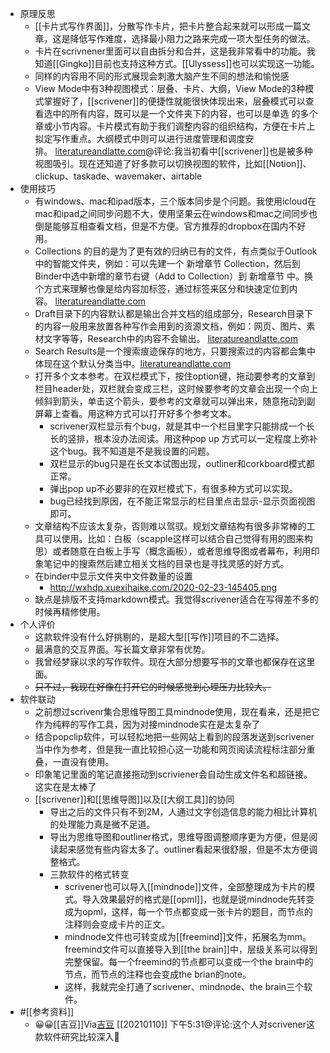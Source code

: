 - 原理反思
    - [[卡片式写作界面]]，分散写作卡片，把卡片整合起来就可以形成一篇文章，这是降低写作难度，选择最小阻力之路来完成一项大型任务的做法。
    - 卡片在scrivnener里面可以自由拆分和合并，这是我非常看中的功能。我知道[[Gingko]]目前也支持这种方式。[[Ulyssess]]也可以实现这一功能。
    - 同样的内容用不同的形式展现会刺激大脑产生不同的想法和愉悦感
    - View Mode中有3种视图模式：层叠、卡片、大纲，View Mode的3种模式掌握好了，[[scrivener]]的便捷性就能很快体现出来，层叠模式可以查看选中的所有内容，既可以是一个文件夹下的内容，也可以是单选 的多个章或小节内容。卡片模式有助于我们调整内容的组织结构，方便在卡片上拟定写作重点。大纲模式中则可以进行进度管理和调度安排。 [literatureandlatte.com](http://www.literatureandlatte.com/forum/viewtopic.php?t=53967)@评论:我当初看中[[scrivener]]也是被多种视图吸引。现在还知道了好多款可以切换视图的软件，比如[[Notion]]、clickup、taskade、wavemaker、airtable
- 使用技巧
    - 有windows、mac和ipad版本，三个版本同步是个问题。我使用icloud在mac和ipad之间同步问题不大，使用坚果云在windows和mac之间同步也倒是能够互相查看文档，但是不方便。官方推荐的dropbox在国内不好用。
    - Collections 的目的是为了更有效的归纳已有的文件，有点类似于Outlook中的智能文件夹，例如：可以先建一个 新增章节 Collection，然后到Binder中选中新增的章节右键（Add to Collection）到 新增章节 中。换个方式来理解也像是给内容加标签，通过标签来区分和快速定位到内容。 [literatureandlatte.com](http://www.literatureandlatte.com/forum/viewtopic.php?t=53967)
    - Draft目录下的内容默认都是输出合并文档的组成部分，Research目录下的内容一般用来放置各种写作会用到的资源文档，例如：网页、图片、素材文字等等，Research中的内容不会输出。 [literatureandlatte.com](http://www.literatureandlatte.com/forum/viewtopic.php?t=53967)
    - Search Results是一个搜索痕迹保存的地方，只要搜索过的内容都会集中体现在这个默认分类当中。[literatureandlatte.com](http://www.literatureandlatte.com/forum/viewtopic.php?t=53967)
    - 打开多个文本参考。在双栏模式下，按住option键，拖动要参考的文章到栏目header处，双栏就会变成三栏，这时候要参考的文章会出现一个向上倾斜到箭头，单击这个箭头，要参考的文章就可以弹出来，随意拖动到副屏幕上查看。用这种方式可以打开好多个参考文本。
        - scrivener双栏显示有个bug，就是其中一个栏目里字只能排成一个长长的竖排，根本没办法阅读。用这种pop up 方式可以一定程度上弥补这个bug。我不知道是不是我设置的问题。
        - 双栏显示的bug只是在长文本试图出现，outliner和corkboard模式都正常。
        - 弹出pop up不必要非的在双栏模式下，有很多种方式可以实现。
        - bug已经找到原因，在不能正常显示的栏目里点击显示-显示页面视图即可。
    - 文章结构不应该太复杂，否则难以驾驭。规划文章结构有很多非常棒的工具可以使用。比如：白板（scapple这样可以结合自己觉得有用的图来构思）或者随意在白板上手写（概念画板），或者思维导图或者幕布，利用印象笔记中的搜索然后建立相关文档的目录也是寻找灵感的好方式。
    - 在binder中显示文件夹中文件数量的设置
        - http://wxhdp.xuexihaike.com/2020-02-23-145405.png
    - 缺点是排版不支持markdown模式。我觉得scrivener适合在写得差不多的时候再精修使用。
- 个人评价
    - 这款软件没有什么好挑剔的，是超大型[[写作]]项目的不二选择。
    - 最满意的交互界面。写长篇文章非常有优势。
    - 我曾经梦寐以求的写作软件。现在大部分想要写书的文章也都保存在这里面。
    - ~~只不过，我现在好像在打开它的时候感觉到心理压力比较大。~~
- 软件联动
    - 之前想过scrivenr集合思维导图工具mindnode使用，现在看来，还是把它作为纯粹的写作工具，因为对接mindnode实在是太复杂了
    - 结合popclip软件，可以轻松地把一些网站上看到的段落发送到scrivener当中作为参考，但是我一直比较担心这一功能和网页阅读流程标注部分重叠，一直没有使用。
    - 印象笔记里面的笔记直接拖动到scriviener会自动生成文件名和超链接。这实在是太棒了
    - [[scrivener]]和[[思维导图]]以及[[大纲工具]]的协同 
        - 导出之后的文件只有不到2M，人通过文字创造信息的能力相比计算机的处理能力真是微不足道。
        - 导出为思维导图和outliner格式，思维导图调整顺序更为方便，但是阅读起来感觉有些内容太多了。outliner看起来很舒服，但是不太方便调整格式。
        - 三款软件的格式转变
            - scrivener也可以导入[[mindnode]]文件，全部整理成为卡片的模式。导入效果最好的格式是[[opml]]，也就是说mindnode先转变成为opml，这样，每一个节点都变成一张卡片的题目，而节点的注释则会变成卡片的正文。
            - mindnode文件也可转变成为[[freemind]]文件，拓展名为mm。freemind文件可以直接导入到[[the brain]]中，层级关系可以得到完整保留。每一个freemind的节点都可以变成一个the brain中的节点，而节点的注释也会变成the brian的note。
            - 这样，我就完全打通了scrivener、mindnode、the brain三个软件。
- #[[参考资料]]
    - 😀😀[[吉豆]]Via[吉豆](https://sinkinact.lofter.com/?page=2&t=1397201293988) [[20210110]] 下午5:31@评论:这个人对scrivener这款软件研究比较深入
